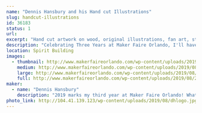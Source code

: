 ```yaml
---
name: "Dennis Hansbury and his Hand cut Illustrations"
slug: handcut-illustrations
id: 36183
status: 1
url: 
excerpt: "Hand cut artwork on wood, original illustrations, fan art, stickers, and more!"
description: "Celebrating Three Years at Maker Faire Orlando, I'll have a large selection of Halloween home decor, original illustrations, and a selection fan art inspired pieces that you can display throughout your home or office, or given as a one-of-a-kind gift. I'll be at my booth throughout the weekend showing how to prep surfaces, ink, and paint on wood, as well as having a variety of coloring sheets for attendees to color and take home with them!"
location: Spirit Building
images:
  - thumbnail: http://www.makerfaireorlando.com/wp-content/uploads/2019/08/20190805_230603-1.jpg
    medium: http://www.makerfaireorlando.com/wp-content/uploads/2019/08/20190805_230603-1.jpg
    large: http://www.makerfaireorlando.com/wp-content/uploads/2019/08/20190805_230603-1.jpg
    full: http://www.makerfaireorlando.com/wp-content/uploads/2019/08/20190805_230603-1.jpg
maker:
  - name: "Dennis Hansbury"
    description: "2019 marks my third year at Maker Faire Orlando! What you’ll find is an array of artwork ranging from spooky and macabre to familiar and friendly, original illustrations, woodworking, handmade crafts, fan art, prints, and more. Everything created has a focus on quality, originality, and creating a product that either you will be happy to own or enjoy gifting to someone else."
photo_link: http://104.41.139.123/wp-content/uploads/2019/08/dhlogo.jpg
---
```

